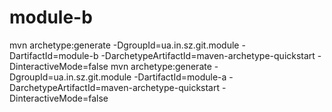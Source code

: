 # module-b

mvn archetype:generate -DgroupId=ua.in.sz.git.module -DartifactId=module-b -DarchetypeArtifactId=maven-archetype-quickstart -DinteractiveMode=false
mvn archetype:generate -DgroupId=ua.in.sz.git.module -DartifactId=module-a -DarchetypeArtifactId=maven-archetype-quickstart -DinteractiveMode=false